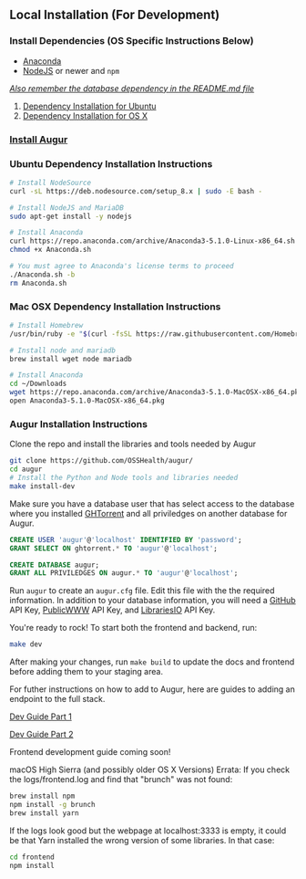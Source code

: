 Local Installation (For Development)
-----------------------------------------------------

### Install Dependencies (OS Specific Instructions Below)
- [Anaconda](https://www.anaconda.com/download/)
- [NodeJS](http://nodejs.org) or newer and `npm`

[*Also remember the database dependency in the README.md file*](http://ghtorrent.org/msr14.html)

1. [Dependency Installation for Ubuntu](#Ubuntu) 
1. [Dependency Installation for OS X](#MacOSX)

### [Install Augur](#Install)

### <a name="Ubuntu">Ubuntu Dependency Installation Instructions</a>

```bash
# Install NodeSource
curl -sL https://deb.nodesource.com/setup_8.x | sudo -E bash -

# Install NodeJS and MariaDB 
sudo apt-get install -y nodejs

# Install Anaconda
curl https://repo.anaconda.com/archive/Anaconda3-5.1.0-Linux-x86_64.sh > Anaconda.sh
chmod +x Anaconda.sh

# You must agree to Anaconda's license terms to proceed
./Anaconda.sh -b
rm Anaconda.sh
```

### <a name="MacOSX">Mac OSX Dependency Installation Instructions</a>

```bash
# Install Homebrew
/usr/bin/ruby -e "$(curl -fsSL https://raw.githubusercontent.com/Homebrew/install/master/install)"

# Install node and mariadb
brew install wget node mariadb

# Install Anaconda
cd ~/Downloads
wget https://repo.anaconda.com/archive/Anaconda3-5.1.0-MacOSX-x86_64.pkg
open Anaconda3-5.1.0-MacOSX-x86_64.pkg
```

### <a name="Install">Augur Installation Instructions</a>

Clone the repo and install the libraries and tools needed by Augur

```bash
git clone https://github.com/OSSHealth/augur/
cd augur
# Install the Python and Node tools and libraries needed
make install-dev
```

Make sure you have a database user that has select access to the database where you installed [GHTorrent](http://ghtorrent.org/) and all priviledges on another database for Augur.

```sql
CREATE USER 'augur'@'localhost' IDENTIFIED BY 'password';
GRANT SELECT ON ghtorrent.* TO 'augur'@'localhost';

CREATE DATABASE augur;
GRANT ALL PRIVILEDGES ON augur.* TO 'augur'@'localhost';
```

Run `augur` to create an `augur.cfg` file. Edit this file with the the required information. In addition to your database information, you will need a [GitHub](https://developer.github.com/v3/) API Key, [PublicWWW](https://publicwww.com/) API Key, and [LibrariesIO](https://libraries.io/) API Key.

You're ready to rock! To start both the frontend and backend, run:
 ```bash
 make dev
 ```
 
After making your changes, run `make build` to update the docs and frontend before adding them to your staging area.

For futher instructions on how to add to Augur, here are guides to adding an endpoint to the full stack. 

[Dev Guide Part 1](docs/dev-guide-pt1.md) 

[Dev Guide Part 2](docs/dev-guide-pt2.md)

Frontend development guide coming soon!

macOS High Sierra (and possibly older OS X Versions) Errata:
If you check the logs/frontend.log and find that "brunch" was not found: 
```bash
brew install npm
npm install -g brunch
brew install yarn
```

If the logs look good but the webpage at localhost:3333 is empty, it could be that Yarn installed the wrong version of some libraries. In that case:

```bash
cd frontend 
npm install
```